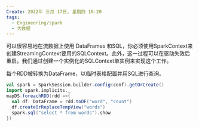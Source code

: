 ```yaml
---
Create: 2022年 三月 17日, 星期四 10:20
tags: 
  - Engineering/spark
  - 大数据
---
```


可以很容易地在流数据上使用 DataFrames 和SQL，你必须使用SparkContext来创建StreamingContext要用的SQLContext。此外，这一过程可以在驱动失效后重启。我们通过创建一个实例化的SQLContext单实例来实现这个工作。
 

每个RDD被转换为DataFrame，以临时表格配置并用SQL进行查询。
```scala
val spark = SparkSession.builder.config(conf).getOrCreate()
import spark.implicits._
mapDS.foreachRDD(rdd =>{
  val df: DataFrame = rdd.toDF("word", "count")
  df.createOrReplaceTempView("words")
  spark.sql("select * from words").show
})

```



